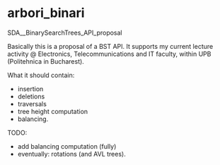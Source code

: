 # arbori_binari
SDA__BinarySearchTrees_API_proposal

Basically this is a proposal of a BST API.
It supports my current lecture activity @ Electronics, Telecommunications and IT faculty, within UPB (Politehnica in Bucharest).

What it should contain:
- insertion
- deletions
- traversals
- tree height computation
- balancing.

TODO:
- add balancing computation (fully)
- eventually: rotations (and AVL trees).
